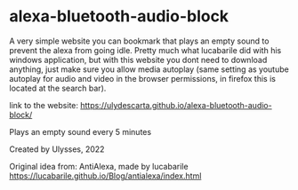 # alexa-bluetooth-audio-block
A very simple website you can bookmark that plays an empty sound to prevent the alexa from going idle. Pretty much what lucabarile did with his windows application, but with this website you dont need to download anything, just make sure you allow media autoplay (same setting as youtube autoplay for audio and video in the browser permissions, in firefox this is located at the search bar).

link to the website: https://ulydescarta.github.io/alexa-bluetooth-audio-block/

Plays an empty sound every 5 minutes

Created by Ulysses, 2022

Original idea from: AntiAlexa, made by lucabarile
https://lucabarile.github.io/Blog/antialexa/index.html
